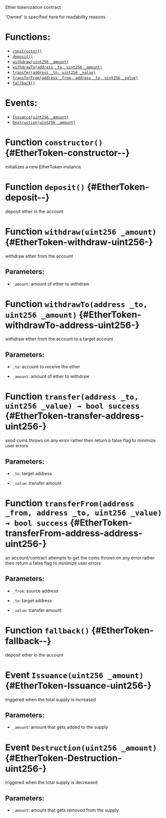 Ether tokenization contract

'Owned' is specified here for readability reasons

# Functions:
- [`constructor()`](#EtherToken-constructor--)
- [`deposit()`](#EtherToken-deposit--)
- [`withdraw(uint256 _amount)`](#EtherToken-withdraw-uint256-)
- [`withdrawTo(address _to, uint256 _amount)`](#EtherToken-withdrawTo-address-uint256-)
- [`transfer(address _to, uint256 _value)`](#EtherToken-transfer-address-uint256-)
- [`transferFrom(address _from, address _to, uint256 _value)`](#EtherToken-transferFrom-address-address-uint256-)
- [`fallback()`](#EtherToken-fallback--)

# Events:
- [`Issuance(uint256 _amount)`](#EtherToken-Issuance-uint256-)
- [`Destruction(uint256 _amount)`](#EtherToken-Destruction-uint256-)


# Function `constructor()` {#EtherToken-constructor--}
initializes a new EtherToken instance


# Function `deposit()` {#EtherToken-deposit--}
deposit ether in the account


# Function `withdraw(uint256 _amount)` {#EtherToken-withdraw-uint256-}
withdraw ether from the account


## Parameters:
- `_amount`:  amount of ether to withdraw


# Function `withdrawTo(address _to, uint256 _amount)` {#EtherToken-withdrawTo-address-uint256-}
withdraw ether from the account to a target account


## Parameters:
- `_to`:      account to receive the ether

- `_amount`:  amount of ether to withdraw


# Function `transfer(address _to, uint256 _value) → bool success` {#EtherToken-transfer-address-uint256-}
send coins
throws on any error rather then return a false flag to minimize user errors


## Parameters:
- `_to`:      target address

- `_value`:   transfer amount




# Function `transferFrom(address _from, address _to, uint256 _value) → bool success` {#EtherToken-transferFrom-address-address-uint256-}
an account/contract attempts to get the coins
throws on any error rather then return a false flag to minimize user errors


## Parameters:
- `_from`:    source address

- `_to`:      target address

- `_value`:   transfer amount




# Function `fallback()` {#EtherToken-fallback--}
deposit ether in the account



# Event `Issuance(uint256 _amount)` {#EtherToken-Issuance-uint256-}
triggered when the total supply is increased


## Parameters:
- `_amount`:  amount that gets added to the supply


# Event `Destruction(uint256 _amount)` {#EtherToken-Destruction-uint256-}
triggered when the total supply is decreased


## Parameters:
- `_amount`:  amount that gets removed from the supply

